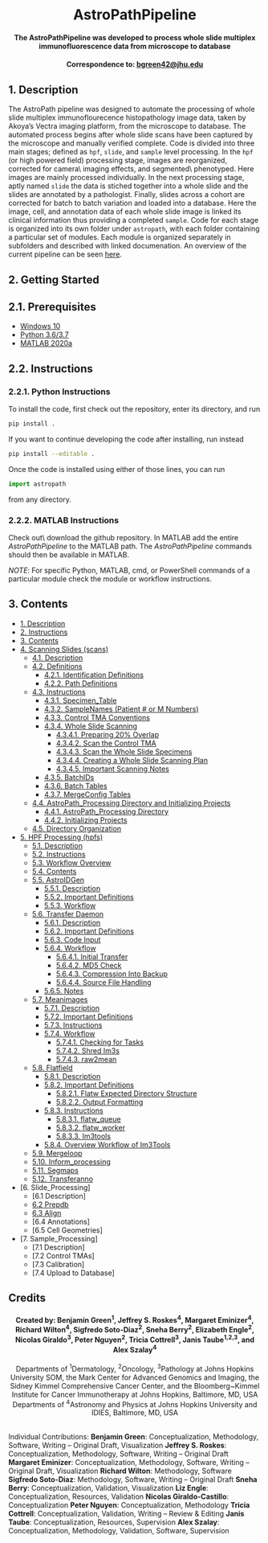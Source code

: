# <div align="center"> AstroPathPipeline </div>
#### <div align="center"> The AstroPathPipeline was developed to process whole slide multiplex immunofluorescence data from microscope to database </div>
#### <div align="center">Correspondence to: bgreen42@jhu.edu</div>

## 1. Description
The AstroPath pipeline was designed to automate the processing of whole slide multiplex immunoflourecence histopathology image data, taken by Akoya’s Vectra imaging platform, from the microscope to database. The automated process begins after whole slide scans have been captured by the microscope and manually verified complete. Code is divided into three main stages; defined as ```hpf```, ```slide```, and ```sample``` level processing. In the ```hpf``` (or high powered field) processing stage, images are reorganized, corrected for camera\ imaging effects, and segmented\ phenotyped. Here images are mainly processed individually. In the next processing stage, aptly named ```slide``` the data is stiched together into a whole slide and the slides are annotated by a pathologist. Finally, slides across a cohort are corrected for batch to batch variation and loaded into a database. Here the image, cell, and annotation data of each whole slide image is linked its clinical information thus providing a completed ```sample```. Code for each stage is organized into its own folder under ```astropath```, with each folder containing a particular set of modules. Each module is organized separately in subfolders and described with linked documenation. An overview of the current pipeline can be seen [here](https://github.com/AstropathJHU/AstroPathPipeline/blob/main/AstroPathPipeline.pdf).

## 2. Getting Started
## 2.1. Prerequisites
- [Windows 10](https://www.microsoft.com/en-us/software-download/windows10)
- [Python 3.6/3.7](https://www.python.org/)
- [MATLAB 2020a](https://www.mathworks.com/products/matlab.html)

## 2.2. Instructions
### 2.2.1. Python Instructions
To install the code, first check out the repository, enter its directory, and run
```bash
pip install .
```
If you want to continue developing the code after installing, run instead
```bash
pip install --editable .
```

Once the code is installed using either of those lines, you can run
```python
import astropath
```
from any directory.

### 2.2.2. MATLAB Instructions
Check out\ download the github repository. In MATLAB add the entire *AstroPathPipeline* to the MATLAB path. The *AstroPathPipeline* commands should then be available in MATLAB. 

*NOTE*: For specific Python, MATLAB, cmd, or PowerShell commands of a particular module check the module or workflow instructions.

## 3. Contents
- [1. Description](#1-description "Title")
- [2. Instructions](#2-instructions "Title")
- [3. Contents](#3-contents "Title")
- [4. Scanning Slides (scans)](astropath/scans#4-scans "Title")
   - [4.1. Description](astropath/scans#41-description "Title")
   - [4.2. Definitions](astropath/scans#42-definitions "Title")
     - [4.2.1. Identification Definitions](astropath/scans#421-identification-definitions "Title")
     - [4.2.2. Path Definitions](astropath/scans#422-path-definitions "Title")  
   - [4.3. Instructions](astropath/scans#43-instructions "Title")
     - [4.3.1. Specimen_Table](astropath/scans#431-specimen_table "Title")
     - [4.3.2. SampleNames (Patient # or M Numbers)](astropath/scans#432-samplenames-patient--or-m-numbers "Title")
     - [4.3.3. Control TMA Conventions](astropath/scans#433-control-tma-conventions "Title")
     - [4.3.4. Whole Slide Scanning](astropath/scans#434-whole-slide-scanning "Title")
       - [4.3.4.1. Preparing 20% Overlap](astropath/scans#4341-preparing-20-overlap "Title")
       - [4.3.4.2. Scan the Control TMA](astropath/scans#4342-scan-the-control-tma "Title")
       - [4.3.4.3. Scan the Whole Slide Specimens](astropath/scans#4343-scan-the-whole-slide-specimens "Title")
       - [4.3.4.4. Creating a Whole Slide Scanning Plan](astropath/scans#4344-creating-a-whole-slide-scanning-plan "Title")
       - [4.3.4.5. Important Scanning Notes](astropath/scans#4345-important-scanning-notes "Title")
     - [4.3.5. BatchIDs](astropath/scans#435-batchids "Title")
     - [4.3.6. Batch Tables](astropath/scans#436-batch-tables "Title")
     - [4.3.7. MergeConfig Tables](astropath/scans#437-mergeconfig-tables "Title") 
   - [4.4. AstroPath_Processing Directory and Initializing Projects](astropath/scans#44-astropath_processing-directory-and-initializing-projects "Title")
     - [4.4.1. AstroPath_Processing Directory](astropath/scans#441-astropath_processing-directory "Title")
     - [4.4.2. Initializing Projects](astropath/scans#442-initializing-projects "Title")
   - [4.5. Directory Organization](astropath/scans#45-directory-organization "Title")
- [5. HPF Processing (hpfs)](astropath/hpfs#5-hpf-processing-hpfs "Title")
  - [5.1. Description](astropath/hpfs#51-description "Title")
  - [5.2. Instructions](astropath/hpfs#52-instructions "Title")
  - [5.3. Workflow Overview](astropath/hpfs#53-workflow-overview "Title")
  - [5.4. Contents](astropath/hpfs#54-contents "Title")
  - [5.5. AstroIDGen](astropath/hpfs/AstroidGen#55-astroid-generation "Title")
    - [5.5.1. Description](astropath/hpfs/AstroidGen#551-description "Title")
    - [5.5.2. Important Definitions](astropath/hpfs/AstroidGen#552-important-definitions "Title")
    - [5.5.3. Workflow](astropath/hpfs/AstroidGen#553-workflow "Title")
  - [5.6. Transfer Daemon](astropath/hpfs/TransferDaemon#56-transfer-daemon "Title")
    - [5.6.1. Description](astropath/hpfs/TransferDaemon#561-description "Title")
    - [5.6.2. Important Definitions](astropath/hpfs/TransferDaemon#562-important-definitions "Title")
    - [5.6.3. Code Input](astropath/hpfs/TransferDaemon#563-code-input "Title")
    - [5.6.4. Workflow](astropath/hpfs/TransferDaemon#564-workflow "Title")
      - [5.6.4.1. Initial Transfer](astropath/hpfs/TransferDaemon#5641-initial-transfer "Title")
      - [5.6.4.2. MD5 Check](astropath/hpfs/TransferDaemon#5642-md5-check "Title")
      - [5.6.4.3. Compression Into Backup](astropath/hpfs/TransferDaemon#5643-compression-into-backup "Title")
      - [5.6.4.4. Source File Handling](astropath/hpfs/TransferDaemon#5644-source-file-handling "Title")
    - [5.6.5. Notes](astropath/hpfs/TransferDaemon#565-notes "Title") 
  - [5.7. Meanimages](astropath/hpfs/meanimages#57-meanimages "Title")
    - [5.7.1. Description](astropath/hpfs/meanimages#571-description "Title")
    - [5.7.2. Important Definitions](astropath/hpfs/meanimages#572-important-definitions "Title")
    - [5.7.3. Instructions](astropath/hpfs/meanimages#573-instructions "Title")
    - [5.7.4. Workflow](astropath/hpfs/meanimages#574-workflow "Title")
      - [5.7.4.1. Checking for Tasks](astropath/hpfs/meanimages#5741-checking-for-tasks "Title")
	  - [5.7.4.2. Shred Im3s](astropath/hpfs/meanimages#5742-shred-im3s "Title")
	  - [5.7.4.3. raw2mean](astropath/hpfs/meanimages#5743-raw2mean "Title")
  - [5.8. Flatfield](astropath/hpfs/Flatfield#58-flatfield "Title")
    - [5.8.1. Description](astropath/hpfs/Flatfield#581-description "Title")
    - [5.8.2. Important Definitions](astropath/hpfs/Flatfield#582-important-definitions "Title")
      - [5.8.2.1. Flatw Expected Directory Structure](astropath/hpfs/Flatfield#5821-flatw-expected-directory-structure "Title")
	  - [5.8.2.2. Output Formatting](astropath/hpfs/Flatfield#5822-output-formatting "Title")
    - [5.8.3. Instructions](astropath/hpfs/Flatfield#583-instructions "Title")
      - [5.8.3.1. flatw_queue](astropath/hpfs/Flatfield#5831-flatw_queue "Title")
	  - [5.8.3.2. flatw_worker](astropath/hpfs/Flatfield#5832-flatw_worker "Title")
	  - [5.8.3.3. Im3tools](astropath/hpfs/Flatfield#5833-im3tools "Title")
    - [5.8.4. Overview Workflow of Im3Tools](astropath/hpfs/Flatfield#584-overview-workflow-of-im3tools "Title")
  - [5.9. Mergeloop](mergeloop#59-mergeloop "Title")
  - [5.10. Inform_processing](inform_processing#510-inform_processing "Title")
  - [5.11. Segmaps](segmaps#511-segmaps "Title")
  - [5.12. Transferanno](transferanno#512-transferanno "Title")
 - [6. Slide_Processing]
   - [6.1 Description]
   - [6.2 Prepdb](astropath/slides/prepdb/#62-prepdb)
   - [6.3 Align](astropath/slides/align/#63-align)
   - [6.4 Annotations]
   - [6.5 Cell Geometries]
 - [7. Sample_Processing]
   - [7.1 Description]
   - [7.2 Control TMAs]
   - [7.3 Calibration]
   - [7.4 Upload to Database]

## Credits
#### <div align="center">Created by: Benjamin Green<sup>1</sup>, Jeffrey S. Roskes<sup>4</sup>, Margaret Eminizer<sup>4</sup>, Richard Wilton<sup>4</sup>, Sigfredo Soto-Diaz<sup>2</sup>, Sneha Berry<sup>2</sup>, Elizabeth Engle<sup>2</sup>, Nicolas Giraldo<sup>3</sup>, Peter Nguyen<sup>2</sup>, Tricia Cottrell<sup>3</sup>, Janis Taube<sup>1,2,3</sup>, and Alex Szalay<sup>4</sup></div>

 <div align="center">Departments of <sup>1</sup>Dermatology, <sup>2</sup>Oncology, <sup>3</sup>Pathology at Johns Hopkins University SOM, the Mark Center for Advanced Genomics and Imaging, the Sidney Kimmel Comprehensive Cancer Center, and the Bloomberg~Kimmel Institute for Cancer Immunotherapy at Johns Hopkins, Baltimore, MD, USA</div>
 <div align="center"> Departments of <sup>4</sup>Astronomy and Physics at Johns Hopkins University and IDIES, Baltimore, MD, USA</div> 
 <br>
 
Individual Contributions: **Benjamin Green**: Conceptualization, Methodology, Software, Writing – Original Draft, Visualization **Jeffrey S. Roskes**: Conceptualization, Methodology, Software, Writing – Original Draft **Margaret Eminizer**: Conceptualization, Methodology, Software, Writing – Original Draft, Visualization **Richard Wilton**: Methodology, Software **Sigfredo Soto-Diaz**: Methodology, Software, Writing – Original Draft **Sneha Berry**: Conceptualization, Validation, Visualization **Liz Engle**: Conceptualization, Resources, Validation **Nicolas Giraldo-Castillo**: Conceptualization **Peter Nguyen**: Conceptualization, Methodology **Tricia Cottrell**: Conceptualization, Validation, Writing – Review & Editing **Janis Taube**: Conceptualization, Resources, Supervision **Alex Szalay**: Conceptualization, Methodology, Validation, Software, Supervision
